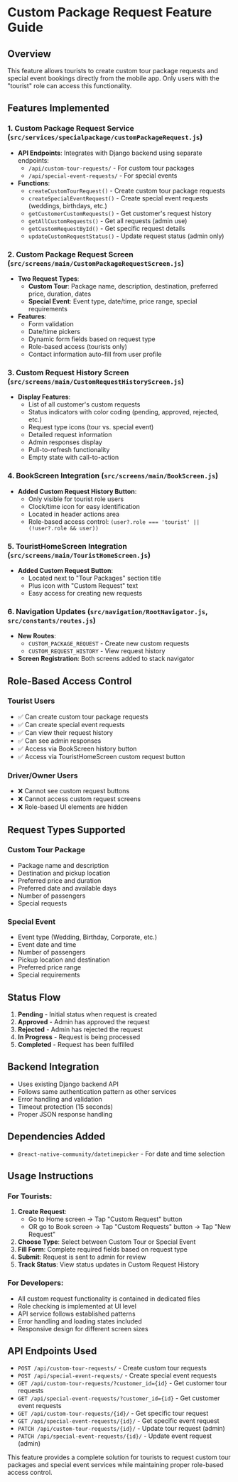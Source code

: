 # Custom Package Request Feature Guide

## Overview
This feature allows tourists to create custom tour package requests and special event bookings directly from the mobile app. Only users with the "tourist" role can access this functionality.

## Features Implemented

### 1. Custom Package Request Service (`src/services/specialpackage/customPackageRequest.js`)
- **API Endpoints**: Integrates with Django backend using separate endpoints:
  - `/api/custom-tour-requests/` - For custom tour packages
  - `/api/special-event-requests/` - For special events
- **Functions**:
  - `createCustomTourRequest()` - Create custom tour package requests
  - `createSpecialEventRequest()` - Create special event requests (weddings, birthdays, etc.)
  - `getCustomerCustomRequests()` - Get customer's request history
  - `getAllCustomRequests()` - Get all requests (admin use)
  - `getCustomRequestById()` - Get specific request details
  - `updateCustomRequestStatus()` - Update request status (admin only)

### 2. Custom Package Request Screen (`src/screens/main/CustomPackageRequestScreen.js`)
- **Two Request Types**:
  - **Custom Tour**: Package name, description, destination, preferred price, duration, dates
  - **Special Event**: Event type, date/time, price range, special requirements
- **Features**:
  - Form validation
  - Date/time pickers
  - Dynamic form fields based on request type
  - Role-based access (tourists only)
  - Contact information auto-fill from user profile

### 3. Custom Request History Screen (`src/screens/main/CustomRequestHistoryScreen.js`)
- **Display Features**:
  - List of all customer's custom requests
  - Status indicators with color coding (pending, approved, rejected, etc.)
  - Request type icons (tour vs. special event)
  - Detailed request information
  - Admin responses display
  - Pull-to-refresh functionality
  - Empty state with call-to-action

### 4. BookScreen Integration (`src/screens/main/BookScreen.js`)
- **Added Custom Request History Button**:
  - Only visible for tourist role users
  - Clock/time icon for easy identification
  - Located in header actions area
  - Role-based access control: `(user?.role === 'tourist' || (!user?.role && user))`

### 5. TouristHomeScreen Integration (`src/screens/main/TouristHomeScreen.js`)
- **Added Custom Request Button**:
  - Located next to "Tour Packages" section title
  - Plus icon with "Custom Request" text
  - Easy access for creating new requests

### 6. Navigation Updates (`src/navigation/RootNavigator.js`, `src/constants/routes.js`)
- **New Routes**:
  - `CUSTOM_PACKAGE_REQUEST` - Create new custom requests
  - `CUSTOM_REQUEST_HISTORY` - View request history
- **Screen Registration**: Both screens added to stack navigator

## Role-Based Access Control

### Tourist Users
- ✅ Can create custom tour package requests
- ✅ Can create special event requests
- ✅ Can view their request history
- ✅ Can see admin responses
- ✅ Access via BookScreen history button
- ✅ Access via TouristHomeScreen custom request button

### Driver/Owner Users
- ❌ Cannot see custom request buttons
- ❌ Cannot access custom request screens
- ❌ Role-based UI elements are hidden

## Request Types Supported

### Custom Tour Package
- Package name and description
- Destination and pickup location
- Preferred price and duration
- Preferred date and available days
- Number of passengers
- Special requests

### Special Event
- Event type (Wedding, Birthday, Corporate, etc.)
- Event date and time
- Number of passengers
- Pickup location and destination
- Preferred price range
- Special requirements

## Status Flow
1. **Pending** - Initial status when request is created
2. **Approved** - Admin has approved the request
3. **Rejected** - Admin has rejected the request
4. **In Progress** - Request is being processed
5. **Completed** - Request has been fulfilled

## Backend Integration
- Uses existing Django backend API
- Follows same authentication pattern as other services
- Error handling and validation
- Timeout protection (15 seconds)
- Proper JSON response handling

## Dependencies Added
- `@react-native-community/datetimepicker` - For date and time selection

## Usage Instructions

### For Tourists:
1. **Create Request**: 
   - Go to Home screen → Tap "Custom Request" button
   - OR go to Book screen → Tap "Custom Requests" button → Tap "New Request"
2. **Choose Type**: Select between Custom Tour or Special Event
3. **Fill Form**: Complete required fields based on request type
4. **Submit**: Request is sent to admin for review
5. **Track Status**: View status updates in Custom Request History

### For Developers:
- All custom request functionality is contained in dedicated files
- Role checking is implemented at UI level
- API service follows established patterns
- Error handling and loading states included
- Responsive design for different screen sizes

## API Endpoints Used
- `POST /api/custom-tour-requests/` - Create custom tour requests
- `POST /api/special-event-requests/` - Create special event requests
- `GET /api/custom-tour-requests/?customer_id={id}` - Get customer tour requests
- `GET /api/special-event-requests/?customer_id={id}` - Get customer event requests
- `GET /api/custom-tour-requests/{id}/` - Get specific tour request
- `GET /api/special-event-requests/{id}/` - Get specific event request
- `PATCH /api/custom-tour-requests/{id}/` - Update tour request (admin)
- `PATCH /api/special-event-requests/{id}/` - Update event request (admin)

This feature provides a complete solution for tourists to request custom tour packages and special event services while maintaining proper role-based access control.
